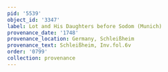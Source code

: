 ```yaml
---
pid: '5539'
object_id: '3347'
label: Lot and His Daughters before Sodom (Munich)
provenance_date: '1748'
provenance_location: Germany, Schleißheim
provenance_text: Schleißheim, Inv.fol.6v
order: '0799'
collection: provenance
---
```

